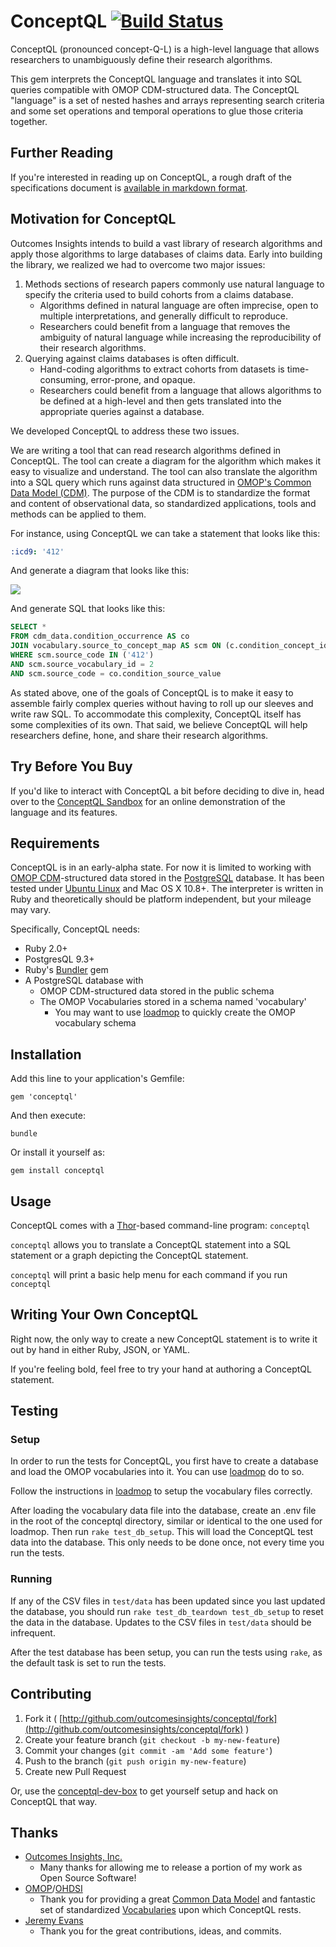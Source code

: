 # ConceptQL [![Build Status](https://travis-ci.org/outcomesinsights/conceptql.svg?branch=master)](https://travis-ci.org/outcomesinsights/conceptql)

ConceptQL (pronounced concept-Q-L) is a high-level language that allows researchers to unambiguously define their research algorithms.

This gem interprets the ConceptQL language and translates it into SQL queries compatible with OMOP CDM-structured data.  The ConceptQL "language" is a set of nested hashes and arrays representing search criteria and some set operations and temporal operations to glue those criteria together.

## Further Reading

If you're interested in reading up on ConceptQL, a rough draft of the specifications document is [available in markdown format](https://github.com/outcomesinsights/conceptql_spec).

## Motivation for ConceptQL

Outcomes Insights intends to build a vast library of research algorithms and apply those algorithms to large databases of claims data.  Early into building the library, we realized we had to overcome two major issues:

1. Methods sections of research papers commonly use natural language to specify the criteria used to build cohorts from a claims database.
    - Algorithms defined in natural language are often imprecise, open to multiple interpretations, and generally difficult to reproduce.
    - Researchers could benefit from a language that removes the ambiguity of natural language while increasing the reproducibility of their research algorithms.
1. Querying against claims databases is often difficult.
    - Hand-coding algorithms to extract cohorts from datasets is time-consuming, error-prone, and opaque.
    - Researchers could benefit from a language that allows algorithms to be defined at a high-level and then gets translated into the appropriate queries against a database.

We developed ConceptQL to address these two issues.

We are writing a tool that can read research algorithms defined in ConceptQL.  The tool can create a diagram for the algorithm which makes it easy to visualize and understand.  The tool can also translate the algorithm into a SQL query which runs against data structured in [OMOP's Common Data Model (CDM)](http://omop.org/CDM).  The purpose of the CDM is to standardize the format and content of observational data, so standardized applications, tools and methods can be applied to them.

For instance, using ConceptQL we can take a statement that looks like this:

```YAML
:icd9: '412'
```

And generate a diagram that looks like this:

![](doc/diagram_0.png)

And generate SQL that looks like this:

```SQL
SELECT *
FROM cdm_data.condition_occurrence AS co
JOIN vocabulary.source_to_concept_map AS scm ON (c.condition_concept_id = scm.target_concept_id)
WHERE scm.source_code IN ('412')
AND scm.source_vocabulary_id = 2
AND scm.source_code = co.condition_source_value
```

As stated above, one of the goals of ConceptQL is to make it easy to assemble fairly complex queries without having to roll up our sleeves and write raw SQL.  To accommodate this complexity, ConceptQL itself has some complexities of its own.  That said, we believe ConceptQL will help researchers define, hone, and share their research algorithms.

## Try Before You Buy

If you'd like to interact with ConceptQL a bit before deciding to dive in, head over to the [ConceptQL Sandbox](http://sandbox.cohortjigsaw.com) for an online demonstration of the language and its features.

## Requirements

ConceptQL is in an early-alpha state.  For now it is limited to working with [OMOP CDM](http://omop.org/CDM)-structured data stored in the [PostgreSQL](http://www.postgresql.org/) database.  It has been tested under [Ubuntu Linux](http://www.ubuntu.com/) and Mac OS X 10.8+.  The interpreter is written in Ruby and theoretically should be platform independent, but your mileage may vary.

Specifically, ConceptQL needs:

- Ruby 2.0+
- PostgresQL 9.3+
- Ruby's [Bundler](http://bundler.io/) gem
- A PostgreSQL database with
    - OMOP CDM-structured data stored in the public schema
    - The OMOP Vocabularies stored in a schema named 'vocabulary'
        - You may want to use [loadmop](http://github.com/outcomesinsights/loadmop) to quickly create the OMOP vocabulary schema

## Installation

Add this line to your application's Gemfile:

    gem 'conceptql'

And then execute:

    bundle

Or install it yourself as:

    gem install conceptql

## Usage

ConceptQL comes with a [Thor](http://whatisthor.com/)-based command-line program: `conceptql`

`conceptql` allows you to translate a ConceptQL statement into a SQL statement or a graph depicting the ConceptQL statement.

`conceptql` will print a basic help menu for each command if you run `conceptql`

## Writing Your Own ConceptQL

Right now, the only way to create a new ConceptQL statement is to write it out by hand in either Ruby, JSON, or YAML.

If you're feeling bold, feel free to try your hand at authoring a ConceptQL statement.

## Testing

### Setup

In order to run the tests for ConceptQL, you first have to create a database and load the OMOP vocabularies into it.  You can use [loadmop](https://github.com/outcomesinsights/loadmop/tree/develop) do to so.

Follow the instructions in [loadmop](https://github.com/outcomesinsights/loadmop/#preparation) to setup the vocabulary files correctly.

After loading the vocabulary data file into the database,
create an .env file in the root of the conceptql directory,
similar or identical to the one used for loadmop.  Then
run `rake test_db_setup`.  This will load the ConceptQL test
data into the database.  This only needs to be done once, not
every time you run the tests.

### Running

If any of the CSV files in `test/data` has been updated since you
last updated the database, you should run `rake test_db_teardown test_db_setup`
to reset the data in the database.  Updates to the CSV files in
`test/data` should be infrequent.

After the test database has been setup, you can run the tests
using `rake`, as the default task is set to run the tests.

## Contributing

1. Fork it ( [http://github.com/outcomesinsights/conceptql/fork](http://github.com/outcomesinsights/conceptql/fork) )
1. Create your feature branch (`git checkout -b my-new-feature`)
1. Commit your changes (`git commit -am 'Add some feature'`)
1. Push to the branch (`git push origin my-new-feature`)
1. Create new Pull Request

Or, use the [conceptql-dev-box](https://github.com/outcomesinsights/conceptql-dev-box) to get yourself setup and hack on ConceptQL that way.

## Thanks

- [Outcomes Insights, Inc.](http://outins.com)
    - Many thanks for allowing me to release a portion of my work as Open Source Software!
- [OMOP](http://omop.org)/[OHDSI](http://www.ohdsi.org/)
    - Thank you for providing a great [Common Data Model](http://omop.org/CDM) and fantastic set of standardized [Vocabularies](http://omop.org/Vocabularies) upon which ConceptQL rests.
- [Jeremy Evans](http://code.jeremyevans.net/)
    - Thank you for the great contributions, ideas, and commits.
